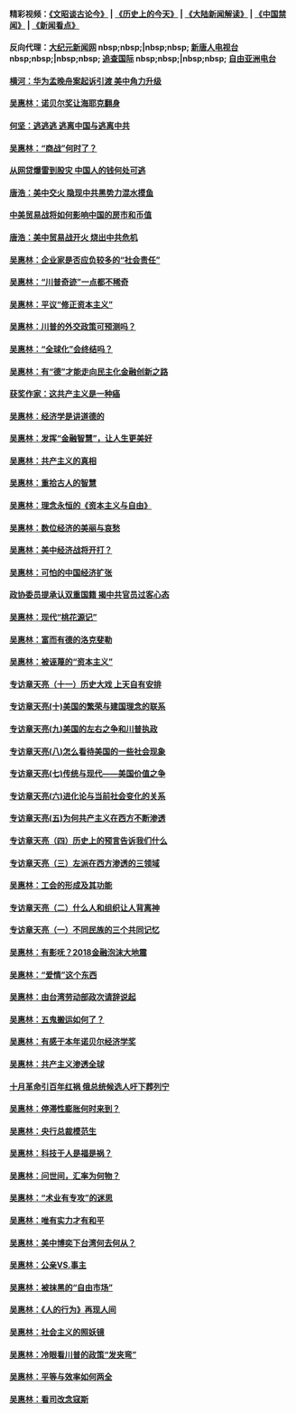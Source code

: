#### 精彩视频：[《文昭谈古论今》](http://95.179.137.68/wenzhao) | [《历史上的今天》](http://95.179.137.68/today-in-history) | [《大陆新闻解读》](http://95.179.137.68/ntdtv-comedy) | [《中国禁闻》](http://95.179.137.68/ntdtv-news) | [《新闻看点》](http://95.179.137.68/news-insight) 

 #### 反向代理：[大纪元新闻网](http://95.179.137.68:10080/) nbsp;nbsp;|nbsp;nbsp; [新唐人电视台](http://95.179.137.68:8000/) nbsp;nbsp;|nbsp;nbsp; [追查国际](http://95.179.137.68:10010/) nbsp;nbsp;|nbsp;nbsp; [自由亚洲电台](http://95.179.137.68:9800/)

#### [横河：华为孟晚舟案起诉引渡 美中角力升级](../pages/nsc423/n11027230.md?t=02161314) 

#### [吴惠林：诺贝尔奖让海耶克翻身](../pages/nsc423/n10890049.md?t=02161314) 

#### [何坚：逃逃逃 逃离中国与逃离中共](../pages/nsc423/n10592891.md?t=02161314) 

#### [吴惠林：“商战”何时了？](../pages/nsc423/n10573558.md?t=02161314) 

#### [从网贷爆雷到股灾 中国人的钱何处可逃](../pages/nsc423/n10572800.md?t=02161314) 

#### [唐浩：美中交火 隐现中共黑势力混水摸鱼](../pages/nsc423/n10544040.md?t=02161314) 

#### [中美贸易战将如何影响中国的房市和币值](../pages/nsc423/n10543697.md?t=02161314) 

#### [唐浩：美中贸易战开火 烧出中共危机](../pages/nsc423/n10540126.md?t=02161314) 

#### [吴惠林：企业家是否应负较多的“社会责任”](../pages/nsc423/n10535022.md?t=02161314) 

#### [吴惠林：“川普奇迹”一点都不稀奇](../pages/nsc423/n10512808.md?t=02161314) 

#### [吴惠林：平议“修正资本主义”](../pages/nsc423/n10495724.md?t=02161314) 

#### [吴惠林：川普的外交政策可预测吗？](../pages/nsc423/n10462387.md?t=02161314) 

#### [吴惠林：“全球化”会终结吗？](../pages/nsc423/n10452838.md?t=02161314) 

#### [吴惠林：有“德”才能走向民主化金融创新之路](../pages/nsc423/n10432292.md?t=02161314) 

#### [获奖作家：这共产主义是一种癌](../pages/nsc423/n10431541.md?t=02161314) 

#### [吴惠林：经济学是讲道德的](../pages/nsc423/n10398014.md?t=02161314) 

#### [吴惠林：发挥“金融智慧”，让人生更美好](../pages/nsc423/n10375019.md?t=02161314) 

#### [吴惠林：共产主义的真相](../pages/nsc423/n10351394.md?t=02161314) 

#### [吴惠林：重拾古人的智慧](../pages/nsc423/n10337691.md?t=02161314) 

#### [吴惠林：理念永恒的《资本主义与自由》](../pages/nsc423/n10316274.md?t=02161314) 

#### [吴惠林：数位经济的美丽与哀愁](../pages/nsc423/n10292946.md?t=02161314) 

#### [吴惠林：美中经济战将开打？](../pages/nsc423/n10258825.md?t=02161314) 

#### [吴惠林：可怕的中国经济扩张](../pages/nsc423/n10219147.md?t=02161314) 

#### [政协委员提承认双重国籍 揭中共官员过客心态](../pages/nsc423/n10208809.md?t=02161314) 

#### [吴惠林：现代“桃花源记”](../pages/nsc423/n10185234.md?t=02161314) 

#### [吴惠林：富而有德的洛克斐勒](../pages/nsc423/n10142264.md?t=02161314) 

#### [吴惠林：被诬蔑的“资本主义”](../pages/nsc423/n10124816.md?t=02161314) 

#### [专访章天亮（十一）历史大戏 上天自有安排](../pages/nsc423/n10094905.md?t=02161314) 

#### [专访章天亮(十)美国的繁荣与建国理念的联系](../pages/nsc423/n10094899.md?t=02161314) 

#### [专访章天亮(九)美国的左右之争和川普执政](../pages/nsc423/n10094889.md?t=02161314) 

#### [专访章天亮(八)怎么看待美国的一些社会现象](../pages/nsc423/n10094857.md?t=02161314) 

#### [专访章天亮(七)传统与现代——美国价值之争](../pages/nsc423/n10093140.md?t=02161314) 

#### [专访章天亮(六)进化论与当前社会变化的关系](../pages/nsc423/n10092036.md?t=02161314) 

#### [专访章天亮(五)为何共产主义在西方不断渗透](../pages/nsc423/n10083620.md?t=02161314) 

#### [专访章天亮（四）历史上的预言告诉我们什么](../pages/nsc423/n10083606.md?t=02161314) 

#### [专访章天亮（三）左派在西方渗透的三领域](../pages/nsc423/n10081115.md?t=02161314) 

#### [吴惠林：工会的形成及其功能](../pages/nsc423/n10080633.md?t=02161314) 

#### [专访章天亮（二）什么人和组织让人背离神](../pages/nsc423/n10076637.md?t=02161314) 

#### [专访章天亮（一）不同民族的三个共同记忆](../pages/nsc423/n10074188.md?t=02161314) 

#### [吴惠林：有影呒？2018金融泡沫大地震](../pages/nsc423/n10040534.md?t=02161314) 

#### [吴惠林：“爱情”这个东西](../pages/nsc423/n10019423.md?t=02161314) 

#### [吴惠林：由台湾劳动部政次请辞说起](../pages/nsc423/n9979679.md?t=02161314) 

#### [吴惠林：五鬼搬运如何了？](../pages/nsc423/n9925338.md?t=02161314) 

#### [吴惠林：有感于本年诺贝尔经济学奖](../pages/nsc423/n9871883.md?t=02161314) 

#### [吴惠林：共产主义渗透全球](../pages/nsc423/n9812748.md?t=02161314) 

#### [十月革命引百年红祸 俄总统候选人吁下葬列宁](../pages/nsc423/n9810182.md?t=02161314) 

#### [吴惠林：停滞性膨胀何时来到？](../pages/nsc423/n9764136.md?t=02161314) 

#### [吴惠林：央行总裁模范生](../pages/nsc423/n9728134.md?t=02161314) 

#### [吴惠林：科技于人是福是祸？](../pages/nsc423/n9672982.md?t=02161314) 

#### [吴惠林：问世间，汇率为何物？](../pages/nsc423/n9621788.md?t=02161314) 

#### [吴惠林：“术业有专攻”的迷思](../pages/nsc423/n9580363.md?t=02161314) 

#### [吴惠林：唯有实力才有和平](../pages/nsc423/n9529599.md?t=02161314) 

#### [吴惠林：美中博奕下台湾何去何从？](../pages/nsc423/n9483598.md?t=02161314) 

#### [吴惠林：公亲VS.事主](../pages/nsc423/n9425637.md?t=02161314) 

#### [吴惠林：被抹黑的“自由市场”](../pages/nsc423/n9351545.md?t=02161314) 

#### [吴惠林：《人的行为》再现人间](../pages/nsc423/n9296339.md?t=02161314) 

#### [吴惠林：社会主义的照妖镜](../pages/nsc423/n9243460.md?t=02161314) 

#### [吴惠林：冷眼看川普的政策“发夹弯”](../pages/nsc423/n9120684.md?t=02161314) 

#### [吴惠林：平等与效率如何两全](../pages/nsc423/n9075430.md?t=02161314) 

#### [吴惠林：看司改念寇斯](../pages/nsc423/n9024915.md?t=02161314) 

